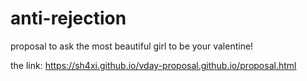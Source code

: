 # anti-rejection
proposal to ask the most beautiful girl to be your valentine!

the link: https://sh4xi.github.io/vday-proposal.github.io/proposal.html
